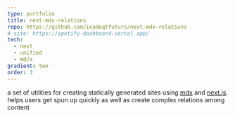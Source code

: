 ```yaml
---
type: portfolio
title: next-mdx-relations
repo: https://github.com/inadeqtfuturs/next-mdx-relations
# site: https://spotify-dashboard.vercel.app/
tech:
  - next
  - unified
  - md/x
gradient: two
order: 3
---
```

a set of utilities for creating statically generated sites using [mdx](https://github.com/mdx-js/mdx) and [next.js](https://nextjs.org/). helps users get spun up quickly as well as create complex relations among content
